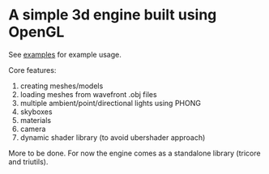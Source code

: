 # A simple 3d engine built using OpenGL
See [examples](examples) for example usage.

Core features: 
1. creating meshes/models
2. loading meshes from wavefront .obj files
3. multiple ambient/point/directional lights using PHONG
4. skyboxes
5. materials
6. camera
7. dynamic shader library (to avoid ubershader approach)

More to be done.
For now the engine comes as a standalone library (tricore and triutils). 
